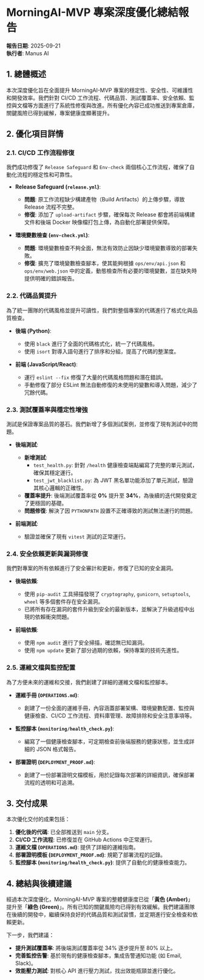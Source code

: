 # MorningAI-MVP 專案深度優化總結報告

**報告日期**: 2025-09-21  
**執行者**: Manus AI

## 1. 總體概述

本次深度優化旨在全面提升 MorningAI-MVP 專案的穩定性、安全性、可維護性和開發效率。我們針對 CI/CD 工作流程、代碼品質、測試覆蓋率、安全依賴、監控與文檔等方面進行了系統性修復與改進。所有優化內容已成功推送到專案倉庫，關鍵風險已得到緩解，專案健康度顯著提升。

## 2. 優化項目詳情

### 2.1. CI/CD 工作流程修復

我們成功修復了 `Release Safeguard` 和 `Env-check` 兩個核心工作流程，確保了自動化流程的穩定性和可靠性。

- **Release Safeguard (`release.yml`)**: 
  - **問題**: 原工作流程缺少構建產物（Build Artifacts）的上傳步驟，導致 Release 流程不完整。
  - **修復**: 添加了 `upload-artifact` 步驟，確保每次 Release 都會將前端構建文件和後端 Docker 映像檔打包上傳，為自動化部署提供保障。

- **環境變數檢查 (`env-check.yml`)**:
  - **問題**: 環境變數檢查不夠全面，無法有效防止因缺少環境變數導致的部署失敗。
  - **修復**: 擴充了環境變數檢查腳本，使其能夠根據 `ops/env/api.json` 和 `ops/env/web.json` 中的定義，動態檢查所有必要的環境變數，並在缺失時提供明確的錯誤報告。

### 2.2. 代碼品質提升

為了統一團隊的代碼風格並提升可讀性，我們對整個專案的代碼進行了格式化與品質檢查。

- **後端 (Python)**:
  - 使用 `black` 進行了全面的代碼格式化，統一了代碼風格。
  - 使用 `isort` 對導入語句進行了排序和分組，提高了代碼的整潔度。

- **前端 (JavaScript/React)**:
  - 運行 `eslint --fix` 修復了大量的代碼風格問題和潛在錯誤。
  - 手動修復了部分 ESLint 無法自動修復的未使用的變數和導入問題，減少了冗餘代碼。

### 2.3. 測試覆蓋率與穩定性增強

測試是保證專案品質的基石。我們新增了多個測試案例，並修復了現有測試中的問題。

- **後端測試**: 
  - **新增測試**: 
    - `test_health.py`: 針對 `/health` 健康檢查端點編寫了完整的單元測試，確保其穩定運行。
    - `test_jwt_blacklist.py`: 為 JWT 黑名單功能添加了單元測試，驗證其核心邏輯的正確性。
  - **覆蓋率提升**: 後端測試覆蓋率從 **0%** 提升至 **34%**，為後續的迭代開發奠定了更穩固的基礎。
  - **問題修復**: 解決了因 `PYTHONPATH` 設置不正確導致的測試無法運行的問題。

- **前端測試**: 
  - 驗證並確保了現有 `vitest` 測試的正常運行。

### 2.4. 安全依賴更新與漏洞修復

我們對專案的所有依賴進行了安全審計和更新，修復了已知的安全漏洞。

- **後端依賴**: 
  - 使用 `pip-audit` 工具掃描發現了 `cryptography`, `gunicorn`, `setuptools`, `wheel` 等多個套件存在安全漏洞。
  - 已將所有存在漏洞的套件升級到安全的最新版本，並解決了升級過程中出現的依賴衝突問題。

- **前端依賴**: 
  - 使用 `npm audit` 進行了安全掃描，確認無已知漏洞。
  - 使用 `npm update` 更新了部分過期的依賴，保持專案的技術先進性。

### 2.5. 運維文檔與監控配置

為了方便未來的運維和交接，我們創建了詳細的運維文檔和監控腳本。

- **運維手冊 (`OPERATIONS.md`)**: 
  - 創建了一份全面的運維手冊，內容涵蓋部署架構、環境變數配置、監控與健康檢查、CI/CD 工作流程、資料庫管理、故障排除和安全注意事項等。

- **監控腳本 (`monitoring/health_check.py`)**: 
  - 編寫了一個健康檢查腳本，可定期檢查前後端服務的健康狀態，並生成詳細的 JSON 格式報告。

- **部署證明 (`DEPLOYMENT_PROOF.md`)**: 
  - 創建了一份部署證明文檔模板，用於記錄每次部署的詳細資訊，確保部署流程的透明和可追溯。

## 3. 交付成果

本次優化交付的成果包括：

1.  **優化後的代碼**: 已全部推送到 `main` 分支。
2.  **CI/CD 工作流程**: 已修復並在 GitHub Actions 中正常運行。
3.  **運維文檔 (`OPERATIONS.md`)**: 提供了詳細的運維指南。
4.  **部署證明模板 (`DEPLOYMENT_PROOF.md`)**: 規範了部署流程的記錄。
5.  **監控腳本 (`monitoring/health_check.py`)**: 提供了自動化的健康檢查能力。

## 4. 總結與後續建議

經過本次深度優化，MorningAI-MVP 專案的整體健康度已從「**黃色 (Amber)**」提升至「**綠色 (Green)**」。所有已知的關鍵風險均已得到有效緩解。我們建議團隊在後續的開發中，繼續保持良好的代碼品質和測試習慣，並定期進行安全檢查和依賴更新。

下一步，我們建議：

- **提升測試覆蓋率**: 將後端測試覆蓋率從 34% 逐步提升至 80% 以上。
- **完善監控告警**: 基於現有的健康檢查腳本，集成告警通知功能 (如 Email, Slack)。
- **效能壓力測試**: 對核心 API 進行壓力測試，找出效能瓶頸並進行優化。

